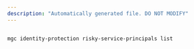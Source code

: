 ```yaml
---
description: "Automatically generated file. DO NOT MODIFY"
---
```


```cli

mgc identity-protection risky-service-principals list

```